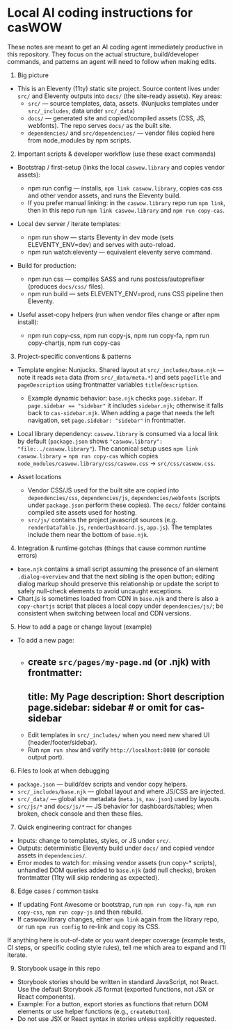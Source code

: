 <!-- .github/copilot-instructions.md -->
# Local AI coding instructions for casWOW

These notes are meant to get an AI coding agent immediately productive in this repository. They focus on the actual structure, build/developer commands, and patterns an agent will need to follow when making edits.

1) Big picture
- This is an Eleventy (11ty) static site project. Source content lives under `src/` and Eleventy outputs into `docs/` (the site-ready assets). Key areas:
  - `src/` — source templates, data, assets. (Nunjucks templates under `src/_includes`, data under `src/_data`)
  - `docs/` — generated site and copied/compiled assets (CSS, JS, webfonts). The repo serves `docs/` as the built site.
  - `dependencies/` and `src/dependencies/` — vendor files copied here from node_modules by npm scripts.

2) Important scripts & developer workflow (use these exact commands)
- Bootstrap / first-setup (links the local `caswow.library` and copies vendor assets):
  - npm run config — installs, `npm link caswow.library`, copies cas css and other vendor assets, and runs the Eleventy build.
  - If you prefer manual linking: in the `caswow.library` repo run `npm link`, then in this repo run `npm link caswow.library` and `npm run copy-cas`.

- Local dev server / iterate templates:
  - npm run show — starts Eleventy in dev mode (sets ELEVENTY_ENV=dev) and serves with auto-reload.
  - npm run watch:eleventy — equivalent eleventy serve command.

- Build for production:
  - npm run css — compiles SASS and runs postcss/autoprefixer (produces `docs/css/` files).
  - npm run build — sets ELEVENTY_ENV=prod, runs CSS pipeline then Eleventy.

- Useful asset-copy helpers (run when vendor files change or after npm install):
  - npm run copy-css, npm run copy-js, npm run copy-fa, npm run copy-chartjs, npm run copy-cas

3) Project-specific conventions & patterns
- Template engine: Nunjucks. Shared layout at `src/_includes/base.njk` — note it reads `meta` data (from `src/_data/meta.*`) and sets `pageTitle` and `pageDescription` using frontmatter variables `title`/`description`.
  - Example dynamic behavior: `base.njk` checks `page.sidebar`. If `page.sidebar == "sidebar"` it includes `sidebar.njk`; otherwise it falls back to `cas-sidebar.njk`. When adding a page that needs the left navigation, set `page.sidebar: "sidebar"` in frontmatter.

- Local library dependency: `caswow.library` is consumed via a local link by default (`package.json` shows `"caswow.library": "file:../caswow.library"`). The canonical setup uses `npm link caswow.library` + `npm run copy-cas` which copies `node_modules/caswow.library/css/caswow.css` -> `src/css/caswow.css`.

- Asset locations
  - Vendor CSS/JS used for the built site are copied into `dependencies/css`, `dependencies/js`, `dependencies/webfonts` (scripts under `package.json` perform these copies). The `docs/` folder contains compiled site assets used for hosting.
  - `src/js/` contains the project javascript sources (e.g. `renderDataTable.js`, `renderDashboard.js`, `app.js`). The templates include them near the bottom of `base.njk`.

4) Integration & runtime gotchas (things that cause common runtime errors)
- `base.njk` contains a small script assuming the presence of an element `.dialog-overview` and that the next sibling is the open button; editing dialog markup should preserve this relationship or update the script to safely null-check elements to avoid uncaught exceptions.
- Chart.js is sometimes loaded from CDN in `base.njk` and there is also a `copy-chartjs` script that places a local copy under `dependencies/js/`; be consistent when switching between local and CDN versions.

5) How to add a page or change layout (example)
- To add a new page:
  - create `src/pages/my-page.md` (or .njk) with frontmatter:
    ---
    title: My Page
    description: Short description
    page.sidebar: sidebar   # or omit for cas-sidebar
    ---
  - Edit templates in `src/_includes/` when you need new shared UI (header/footer/sidebar).
  - Run `npm run show` and verify `http://localhost:8080` (or console output port).

6) Files to look at when debugging
- `package.json` — build/dev scripts and vendor copy helpers.
- `src/_includes/base.njk` — global layout and where JS/CSS are injected.
- `src/_data/` — global site metadata (`meta.js`, `nav.json`) used by layouts.
- `src/js/*` and `docs/js/*` — JS behavior for dashboards/tables; when broken, check console and then these files.

7) Quick engineering contract for changes
- Inputs: change to templates, styles, or JS under `src/`.
- Outputs: deterministic Eleventy build under `docs/` and copied vendor assets in `dependencies/`.
- Error modes to watch for: missing vendor assets (run copy-* scripts), unhandled DOM queries added to `base.njk` (add null checks), broken frontmatter (11ty will skip rendering as expected).

8) Edge cases / common tasks
- If updating Font Awesome or bootstrap, run `npm run copy-fa`, `npm run copy-css`, `npm run copy-js` and then rebuild.
- If caswow.library changes, either `npm link` again from the library repo, or run `npm run config` to re-link and copy its CSS.

If anything here is out-of-date or you want deeper coverage (example tests, CI steps, or specific coding style rules), tell me which area to expand and I'll iterate.

9) Storybook usage in this repo
- Storybook stories should be written in standard JavaScript, not React. Use the default Storybook JS format (exported functions, not JSX or React components).
- Example: For a button, export stories as functions that return DOM elements or use helper functions (e.g., `createButton`).
- Do not use JSX or React syntax in stories unless explicitly requested.
